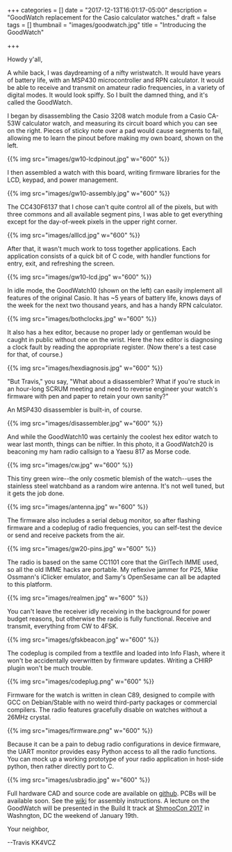 +++
categories = []
date = "2017-12-13T16:01:17-05:00"
description = "GoodWatch replacement for the Casio calculator watches."
draft = false
tags = []
thumbnail = "images/goodwatch.jpg"
title = "Introducing the GoodWatch"

+++


Howdy y'all,

A while back, I was daydreaming of a nifty wristwatch.  It would have
years of battery life, with an MSP430 microcontroller and RPN
calculator.  It would be able to receive and transmit on amateur radio
frequencies, in a variety of digital modes.  It would look spiffy.  So
I built the damned thing, and it's called the GoodWatch.

I began by disassembling the Casio 3208 watch module from a Casio
CA-53W calculator watch, and measuring its circuit board which you can
see on the right.  Pieces of sticky note over a pad would cause segments
to fail, allowing me to learn the pinout before making my own board,
shown on the left.

{{% img src="images/gw10-lcdpinout.jpg" w="600" %}}

I then assembled a watch with this board, writing firmware libraries
for the LCD, keypad, and power management.

{{% img src="images/gw10-assembly.jpg" w="600" %}}

The CC430F6137 that I chose can't quite control all of the pixels, but
with three commons and all available segment pins, I was able to get
everything except for the day-of-week pixels in the upper right corner.

{{% img src="images/alllcd.jpg" w="600" %}}

After that, it wasn't much work to toss together applications.  Each
application consists of a quick bit of C code, with handler functions
for entry, exit, and refreshing the screen.

{{% img src="images/gw10-lcd.jpg" w="600" %}}

In idle mode, the GoodWatch10 (shown on the left) can easily implement
all features of the original Casio.  It has ~5 years of battery life,
knows days of the week for the next two thousand years, and has a
handy RPN calculator.

{{% img src="images/bothclocks.jpg" w="600" %}}

It also has a hex editor, because no proper lady or gentleman would be
caught in public without one on the wrist.  Here the hex editor is
diagnosing a clock fault by reading the appropriate register.  (Now
there's a test case for that, of course.)

{{% img src="images/hexdiagnosis.jpg" w="600" %}}

"But Travis," you say, "What about a disassembler?  What if you're
stuck in an hour-long SCRUM meeting and need to reverse engineer your
watch's firmware with pen and paper to retain your own sanity?"

An MSP430 disassembler is built-in, of course.

{{% img src="images/disassembler.jpg" w="600" %}}


And while the GoodWatch10 was certainly the coolest hex editor watch
to wear last month, things can be niftier.  In this photo, it a
GoodWatch20 is beaconing my ham radio callsign to a Yaesu 817 as Morse
code.

{{% img src="images/cw.jpg" w="600" %}}

This tiny green wire--the only cosmetic blemish of the watch--uses the
stainless steel watchband as a random wire antenna.  It's not well
tuned, but it gets the job done.

{{% img src="images/antenna.jpg" w="600" %}}

The firmware also includes a serial debug monitor, so after flashing
firmware and a codeplug of radio frequencies, you can self-test the
device or send and receive packets from the air.

{{% img src="images/gw20-pins.jpg" w="600" %}}

The radio is based on the same CC1101 core that the GirlTech IMME
used, so all the old IMME hacks are portable.  My reflexive jammer for
P25, Mike Ossmann's iClicker emulator, and Samy's OpenSesame can all
be adapted to this platform.

{{% img src="images/realmen.jpg" w="600" %}}

You can't leave the receiver idly receiving in the background for
power budget reasons, but otherwise the radio is fully functional.
Receive and transmit, everything from CW to 4FSK.

{{% img src="images/gfskbeacon.jpg" w="600" %}}

The codeplug is compiled from a textfile and loaded into Info Flash,
where it won't be accidentally overwritten by firmware updates.
Writing a CHIRP plugin won't be much trouble.

{{% img src="images/codeplug.png" w="600" %}}

Firmware for the watch is written in clean C89, designed to compile
with GCC on Debian/Stable with no weird third-party packages or
commercial compilers.  The radio features gracefully disable on
watches without a 26MHz crystal.

{{% img src="images/firmware.png" w="600" %}}

Because it can be a pain to debug radio configurations in device
firmware, the UART monitor provides easy Python access to all the
radio functions.  You can mock up a working prototype of your radio
application in host-side python, then rather directly port to C.

{{% img src="images/usbradio.jpg" w="600" %}}

Full hardware CAD and source code are available on
[github](https://github.com/travisgoodspeed/goodwatch/).  PCBs will be
available soon.  See the
[wiki](https://github.com/travisgoodspeed/goodwatch/wiki) for assembly
instructions.  A lecture on the GoodWatch will be presented in the
Build It track at [ShmooCon
2017](http://shmoocon.org/2017/12/13/speaker-lineup-shmoocon-2018/) in
Washngton, DC the weekend of January 19th.


Your neighbor,

--Travis KK4VCZ
